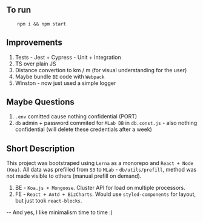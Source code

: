 ## To run

```shell
    npm i && npm start
```

## Improvements

1. Tests - Jest + Cypress - Unit + Integration
2. TS over plain JS
3. Distance convertion to km / m (for visual understanding for the user)
4. Maybe bundle `BE` code with `Webpack`
5. Winston - now just used a simple logger

## Maybe Questions

1. `.env` comitted cause nothing confidential (PORT)
2. `db` admin + password commited for `MLab DB` in `db.const.js` - also nothing confidential (will delete these credentials after a week)

## Short Description

This project was bootstraped using `Lerna` as a monorepo and `React + Node (Koa)`. All data was prefilled from `S3` to `MLab` - `db/utils/prefill`, method was not made visible to others (manual prefill on demand).

1. BE - `Koa.js + Mongoose`. Cluster API for load on multiple processors.
2. FE - `React + Antd + BizCharts`. Would use `styled-components` for layout, but just took `react-blocks`.

--
And yes, I like minimalism time to time :)
